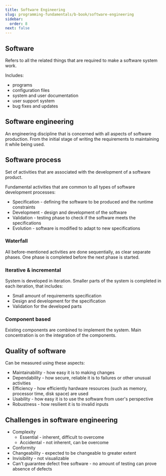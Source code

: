 ```yaml
---
title: Software Engineering
slug: programming-fundamentals/b-book/software-engineering
sidebar:
  order: 8
next: false
---
```


## Software

Refers to all the related things that are required to make a software system
work.

Includes:

- programs
- configuration files
- system and user documentation
- user support system
- bug fixes and updates

## Software engineering

An engineering discipline that is concerned with all aspects of software
production. From the initial stage of writing the requirements to maintaining it
while being used.

## Software process

Set of activities that are associated with the development of a software
product.

Fundamental activities that are common to all types of software development
processes:

- Specification - defining the software to be produced and the runtime
  constraints
- Development - design and development of the software
- Validation - testing phase to check if the software meets the specifications
- Evolution - software is modified to adapt to new specifications

### Waterfall

All before-mentioned activities are done sequentially, as clear separate phases.
One phase is completed before the next phase is started.

### Iterative & incremental

System is developed in iteration. Smaller parts of the system is completed in
each iteration, that includes:

- Small amount of requirements specification
- Design and development for the specification
- Validation for the developed parts

### Component based

Existing components are combined to implement the system. Main concentration is
on the integration of the components.

## Quality of software

Can be measured using these aspects:

- Maintainability - how easy it is to making changes
- Dependability - how secure, reliable it is to failures or other unusual
  activities
- Efficiency - how efficiently hardware resources (such as memory, processor
  time, disk space) are used
- Usability - how easy it is to use the software from user's perspective
- Robustness - how resilient it is to invalid inputs

## Challenges in software engineering

- Complexity
  - Essential - inherent, difficult to overcome
  - Accidental - not inherent, can be overcome
- Conformity
- Changeability - expected to be changeable to greater extent
- Invisibility - not visualizable
- Can't guarantee defect free software - no amount of testing can prove absence
  of defects
